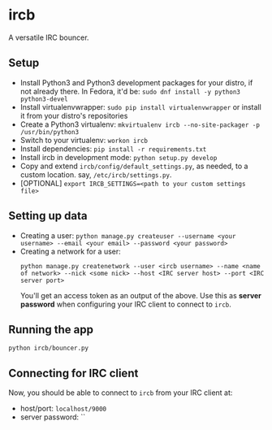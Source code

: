 # ircb

A versatile IRC bouncer.


## Setup
- Install Python3 and Python3 development packages for your distro, if not already there.
  In Fedora, it'd be: ``sudo dnf install -y python3 python3-devel``
- Install virtualenvwrapper: ``sudo pip install virtualenvwrapper`` or install
  it from your distro's repositories
- Create a Python3 virtualenv: ``mkvirtualenv ircb --no-site-packager -p /usr/bin/python3``
- Switch to your virtualenv: ``workon ircb``
- Install dependencies: ``pip install -r requirements.txt``
- Install ircb in development mode: ``python setup.py develop``
- Copy and extend ``ircb/config/default_settings.py``, as needed, to a custom
  location. say, ``/etc/ircb/settings.py``.
- [OPTIONAL] ``export IRCB_SETTINGS=<path to your custom settings file>``

## Setting up data
- Creating a user: ``python manage.py createuser --username <your username> --email <your email> --password <your password>``
- Creating a network for a user:
  ```
  python manage.py createnetwork --user <ircb username> --name <name of network> --nick <some nick> --host <IRC server host> --port <IRC server port>
  ```
  You'll get an access token as an output of the above. Use this as
  **server password** when configuring your IRC client to connect to ``ircb``.

## Running the app

```
python ircb/bouncer.py
```

## Connecting for IRC client

Now, you should be able to connect to ``ircb`` from your IRC client at:
- host/port: ``localhost/9000``
- server password: <your network access token>``
